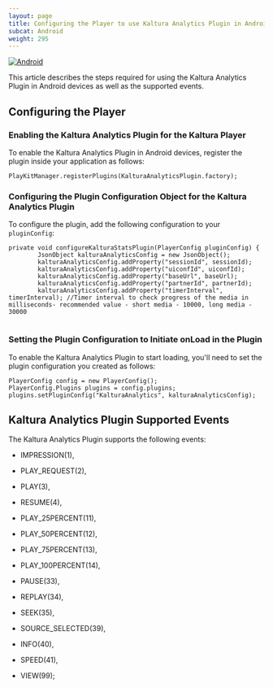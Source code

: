 ```yaml
---
layout: page
title: Configuring the Player to use Kaltura Analytics Plugin in Android Devices
subcat: Android
weight: 295
---
```


[![Android](https://img.shields.io/badge/Android-Supported-green.svg)](https://github.com/kaltura/player-sdk-native-ios)


This article describes the steps required for using the Kaltura Analytics Plugin in Android devices as well as the supported events.

## Configuring the Player  

### Enabling the Kaltura Analytics Plugin for the Kaltura Player  

To enable the Kaltura Analytics Plugin in Android devices, register the plugin inside your application as follows:

```
PlayKitManager.registerPlugins(KalturaAnalyticsPlugin.factory);
```

### Configuring the Plugin Configuration Object for the Kaltura Analytics Plugin  

To configure the plugin, add the following configuration to your `pluginConfig`:

```
private void configureKalturaStatsPlugin(PlayerConfig pluginConfig) {
        JsonObject kalturaAnalyticsConfig = new JsonObject();
        kalturaAnalyticsConfig.addProperty("sessionId", sessionId);
        kalturaAnalyticsConfig.addProperty("uiconfId", uiconfId);
        kalturaAnalyticsConfig.addProperty("baseUrl", baseUrl);
        kalturaAnalyticsConfig.addProperty("partnerId", partnerId); 
        kalturaAnalyticsConfig.addProperty("timerInterval", timerInterval); //Timer interval to check progress of the media in milliseconds- recommended value - short media - 10000, long media - 30000
     

```

### Setting the Plugin Configuration to Initiate onLoad in the Plugin

To enable the Kaltura Analytics Plugin to start loading, you'll need to set the plugin configuration you created as follows:

```
PlayerConfig config = new PlayerConfig();
PlayerConfig.Plugins plugins = config.plugins;
plugins.setPluginConfig("KalturaAnalytics", kalturaAnalyticsConfig); 
```

## Kaltura Analytics Plugin Supported Events  

The Kaltura Analytics Plugin supports the following events:

* IMPRESSION(1),

* PLAY_REQUEST(2),

* PLAY(3),
        
* RESUME(4),
        
* PLAY_25PERCENT(11),
        
* PLAY_50PERCENT(12),
        
* PLAY_75PERCENT(13),
        
* PLAY_100PERCENT(14),
        
* PAUSE(33),
        
* REPLAY(34),
        
* SEEK(35),
        
* SOURCE_SELECTED(39),
        
* INFO(40),
        
* SPEED(41),
        
* VIEW(99);
